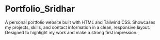 # Portfolio_Sridhar
A personal portfolio website built with HTML and Tailwind CSS. Showcases my projects, skills, and contact information in a clean, responsive layout. Designed to highlight my work and make a strong first impression.
